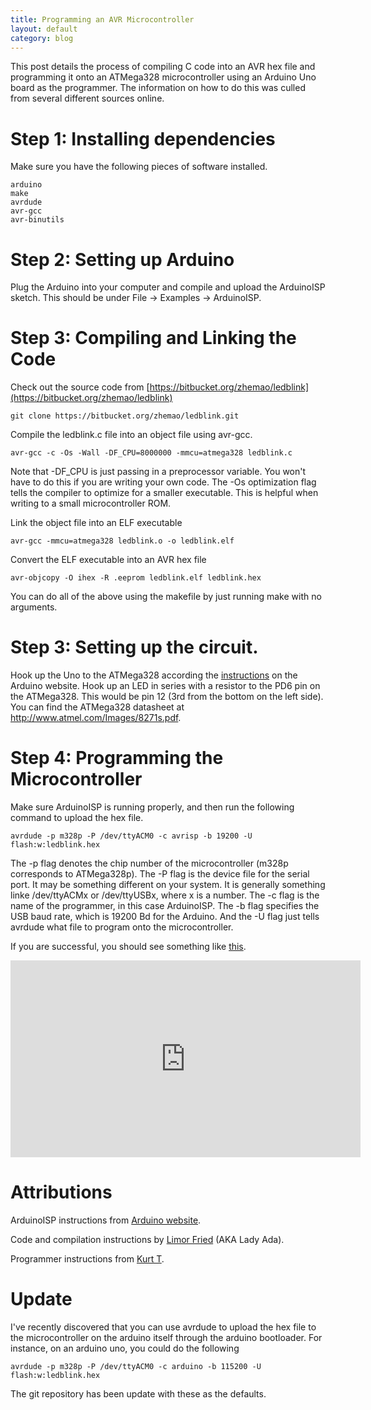```yaml
---
title: Programming an AVR Microcontroller
layout: default
category: blog
---
```


This post details the process of compiling C code into an AVR hex file and
programming it onto an ATMega328 microcontroller using an Arduino Uno board
as the programmer. The information on how to do this was culled from several 
different sources online. 

# Step 1: Installing dependencies

Make sure you have the following pieces of software installed.

    arduino
    make
    avrdude
    avr-gcc
    avr-binutils

# Step 2: Setting up Arduino

Plug the Arduino into your computer and compile and upload the ArduinoISP
sketch. This should be under File -> Examples -> ArduinoISP.

# Step 3: Compiling and Linking the Code

Check out the source code from [https://bitbucket.org/zhemao/ledblink](https://bitbucket.org/zhemao/ledblink)

    git clone https://bitbucket.org/zhemao/ledblink.git

Compile the ledblink.c file into an object file using avr-gcc.

    avr-gcc -c -Os -Wall -DF_CPU=8000000 -mmcu=atmega328 ledblink.c

Note that -DF\_CPU is just passing in a preprocessor variable. You won't have
to do this if you are writing your own code. The -Os optimization flag tells
the compiler to optimize for a smaller executable. This is helpful when 
writing to a small microcontroller ROM.

Link the object file into an ELF executable
    
    avr-gcc -mmcu=atmega328 ledblink.o -o ledblink.elf

Convert the ELF executable into an AVR hex file

    avr-objcopy -O ihex -R .eeprom ledblink.elf ledblink.hex

You can do all of the above using the makefile by just running make with
no arguments.

# Step 3: Setting up the circuit.

Hook up the Uno to the ATMega328 according the [instructions](http://arduino.cc/en/Tutorial/ArduinoISP)
on the Arduino website. Hook up an LED in series with a resistor to the PD6 pin
on the ATMega328. This would be pin 12 (3rd from the bottom on the left side).
You can find the ATMega328 datasheet at http://www.atmel.com/Images/8271s.pdf.

# Step 4: Programming the Microcontroller

Make sure ArduinoISP is running properly, and then run the following command to
upload the hex file.

    avrdude -p m328p -P /dev/ttyACM0 -c avrisp -b 19200 -U flash:w:ledblink.hex

The -p flag denotes the chip number of the microcontroller (m328p corresponds to
ATMega328p). The -P flag is the device file for the serial port. It may be 
something different on your system. It is generally something linke 
/dev/ttyACMx or /dev/ttyUSBx, where x is a number. The -c flag is the name of 
the programmer, in this case ArduinoISP. The -b flag specifies the USB baud 
rate, which is 19200 Bd for the Arduino. And the -U flag just tells avrdude 
what file to program onto the microcontroller.

If you are successful, you should see something like [this](http://www.youtube.com/watch?v=-IjRGw39Iek&feature=plcp).

<iframe width="560" height="315" src="http://www.youtube.com/embed/-IjRGw39Iek" 
    frameborder="0">Youtube Embedding Disabled</iframe>

# Attributions

ArduinoISP instructions from [Arduino website](http://arduino.cc/en/Tutorial/ArduinoISP). 

Code and compilation instructions by [Limor Fried](http://www.ladyada.net/learn/proj1/blinky.html) (AKA Lady Ada).

Programmer instructions from [Kurt T](http://www.openhardwarehub.com/projects/43-Scavenger-Hunt-Beacon-Decoder-and-AVR-Programmer).

# Update

I've recently discovered that you can use avrdude to upload the hex file to the
microcontroller on the arduino itself through the arduino bootloader. For
instance, on an arduino uno, you could do the following

    avrdude -p m328p -P /dev/ttyACM0 -c arduino -b 115200 -U flash:w:ledblink.hex

The git repository has been update with these as the defaults.

